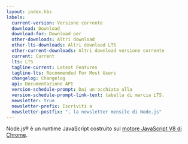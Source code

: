 ```yaml
---
layout: index.hbs
labels:
  current-version: Versione corrente
  download: Download
  download-for: Download per
  other-downloads: Altri download
  other-lts-downloads: Altri download LTS
  other-current-downloads: Altri download versione corrente
  current: Current
  lts: LTS
  tagline-current: Latest Features
  tagline-lts: Recommended For Most Users
  changelog: Changelog
  api: Documentazione API
  version-schedule-prompt: Dai un'occhiata alla
  version-schedule-prompt-link-text: tabella di marcia LTS.
  newsletter: true
  newsletter-prefix: Iscriviti a
  newsletter-postfix: ", la newsletter mensile di Node.js"
---
```


Node.js® è un runtime JavaScript costruito sul [motore JavaScript V8 di Chrome](https://v8.dev/).
